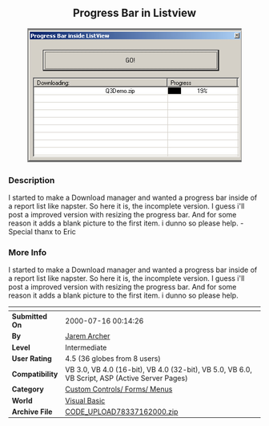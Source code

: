 ﻿<div align="center">

## Progress Bar in Listview

<img src="PIC2000716021107236.jpg">
</div>

### Description

I started to make a Download manager and wanted a progress bar inside of a report list like napster. So here it is, the incomplete version. I guess i'll post a improved version with resizing the progress bar. And for some reason it adds a blank picture to the first item. i dunno so please help. -Special thanx to Eric
 
### More Info
 
I started to make a Download manager and wanted a progress bar inside of a report list like napster. So here it is, the incomplete version. I guess i'll post a improved version with resizing the progress bar. And for some reason it adds a blank picture to the first item. i dunno so please help.


<span>             |<span>
---                |---
**Submitted On**   |2000-07-16 00:14:26
**By**             |[Jarem Archer](https://github.com/Planet-Source-Code/PSCIndex/blob/master/ByAuthor/jarem-archer.md)
**Level**          |Intermediate
**User Rating**    |4.5 (36 globes from 8 users)
**Compatibility**  |VB 3\.0, VB 4\.0 \(16\-bit\), VB 4\.0 \(32\-bit\), VB 5\.0, VB 6\.0, VB Script, ASP \(Active Server Pages\) 
**Category**       |[Custom Controls/ Forms/  Menus](https://github.com/Planet-Source-Code/PSCIndex/blob/master/ByCategory/custom-controls-forms-menus__1-4.md)
**World**          |[Visual Basic](https://github.com/Planet-Source-Code/PSCIndex/blob/master/ByWorld/visual-basic.md)
**Archive File**   |[CODE\_UPLOAD78337162000\.zip](https://github.com/Planet-Source-Code/jarem-archer-progress-bar-in-listview__1-9805/archive/master.zip)








